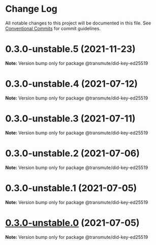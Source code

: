 # Change Log

All notable changes to this project will be documented in this file.
See [Conventional Commits](https://conventionalcommits.org) for commit guidelines.

# 0.3.0-unstable.5 (2021-11-23)

**Note:** Version bump only for package @transmute/did-key-ed25519





# 0.3.0-unstable.4 (2021-07-12)

**Note:** Version bump only for package @transmute/did-key-ed25519





# 0.3.0-unstable.3 (2021-07-11)

**Note:** Version bump only for package @transmute/did-key-ed25519





# 0.3.0-unstable.2 (2021-07-06)

**Note:** Version bump only for package @transmute/did-key-ed25519





# 0.3.0-unstable.1 (2021-07-05)

**Note:** Version bump only for package @transmute/did-key-ed25519





# [0.3.0-unstable.0](https://github.com/transmute-industries/did-key.js/compare/v0.2.1-unstable.42...v0.3.0-unstable.0) (2021-07-05)

**Note:** Version bump only for package @transmute/did-key-ed25519
